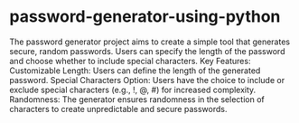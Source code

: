 # password-generator-using-python
The password generator project aims to create a simple tool that generates secure, random passwords. Users can specify the length of the password and choose whether to include special characters.
Key Features:
Customizable Length: Users can define the length of the generated password.
Special Characters Option: Users have the choice to include or exclude special characters (e.g., !, @, #) for increased complexity.
Randomness: The generator ensures randomness in the selection of characters to create unpredictable and secure passwords.
